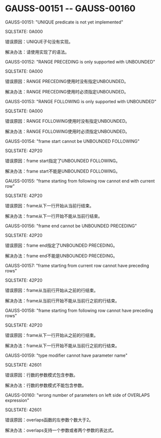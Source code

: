 # GAUSS-00151 -- GAUSS-00160

GAUSS-00151: "UNIQUE predicate is not yet implemented"

SQLSTATE: 0A000

错误原因：UNIQUE子句没有实现。

解决办法：请使用实现了的语法。

GAUSS-00152: "RANGE PRECEDING is only supported with UNBOUNDED"

SQLSTATE: 0A000

错误原因：RANGE PRECEDING使用时没有指定UNBOUNDED。

解决办法：RANGE PRECEDING使用时必须指定UNBOUNDED。

GAUSS-00153: "RANGE FOLLOWING is only supported with UNBOUNDED"

SQLSTATE: 0A000

错误原因：RANGE FOLLOWING使用时没有指定UNBOUNDED。

解决办法：RANGE FOLLOWING使用时必须指定UNBOUNDED。

GAUSS-00154: "frame start cannot be UNBOUNDED FOLLOWING"

SQLSTATE: 42P20

错误原因：frame start指定了UNBOUNDED FOLLOWING。

解决办法：frame start不能是UNBOUNDED FOLLOWING。

GAUSS-00155: "frame starting from following row cannot end with current row"

SQLSTATE: 42P20

错误原因：frame从下一行开始从当前行结束。

解决办法：frame从下一行开始不能从当前行结束。

GAUSS-00156: "frame end cannot be UNBOUNDED PRECEDING"

SQLSTATE: 42P20

错误原因：frame end指定了UNBOUNDED PRECEDING。

解决办法：frame end不能是UNBOUNDED PRECEDING。

GAUSS-00157: "frame starting from current row cannot have preceding rows"

SQLSTATE: 42P20

错误原因：frame从当前行开始从之前的行结束。

解决办法：frame从当前行开始不能从当前行之前的行结束。

GAUSS-00158: "frame starting from following row cannot have preceding rows"

SQLSTATE: 42P20

错误原因：frame从下一行开始从之前的行结束。

解决办法：frame从下一行开始不能从当前行之前的行结束。

GAUSS-00159: "type modifier cannot have parameter name"

SQLSTATE: 42601

错误原因：行数的参数模式包含参数。

解决办法：行数的参数模式不能包含参数。

GAUSS-00160: "wrong number of parameters on left side of OVERLAPS expression"

SQLSTATE: 42601

错误原因：overlaps函数的左参数个数大于2。

解决办法：overlaps支持一个参数或者两个参数的表达式。

